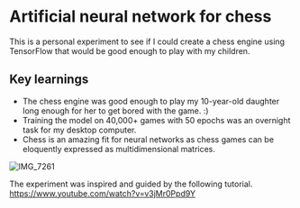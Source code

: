 # Artificial neural network for chess
This is a personal experiment to see if I could create a chess engine using TensorFlow that would be good enough to play with my children.

## Key learnings
* The chess engine was good enough to play my 10-year-old daughter long enough for her to get bored with the game. :)
* Training the model on 40,000+ games with 50 epochs was an overnight task for my desktop computer.
* Chess is an amazing fit for neural networks as chess games can be eloquently expressed as multidimensional matrices.

![IMG_7261](https://github.com/user-attachments/assets/833e63c5-a5f2-46b2-a50a-ab0e9139f11e)

The experiment was inspired and guided by the following tutorial.
https://www.youtube.com/watch?v=v3jMr0Ppd9Y
